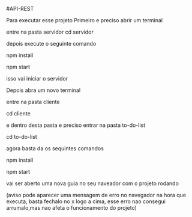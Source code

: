 #API-REST

Para executar esse projeto 
Primeiro e preciso abrir um terminal 

entre na pasta servidor 
cd servidor

depois execute o seguinte comando 

npm install <p>
npm start <p>

isso vai iniciar o servidor 

Depois abra um novo terminal 

entre na pasta cliente 

cd cliente

e dentro desta pasta e preciso entrar na pasta to-do-list

cd to-do-list

agora basta da os sequintes comandos 

npm install <p>
npm start <p>

vai ser aberto uma nova guia no seu naveador com o projeto rodando

(aviso pode aparecer uma mensagem de erro no navegador na hora que executa, basta fechalo no x logo a cima, esse erro nao consegui arrumalo,mas nao afeta o funcionamento do projeto) 

